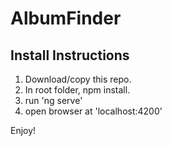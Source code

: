 # AlbumFinder


## Install Instructions

1. Download/copy this repo.
2. In root folder, npm install.
3. run 'ng serve'
4. open browser at 'localhost:4200'

Enjoy!


